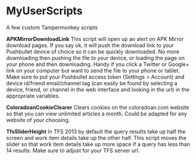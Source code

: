# MyUserScripts
A few custom Tampermonkey scripts

**APKMirrorDownloadLink**
This script will open up an alert on APK Mirror download pages. If you say ok, it will push the download link to your Pushbullet device of choice so it can be quickly downloaded. No more downloading then pushing the file to your device, or loading the page on your phone and then downloading. Handy if you click a Twitter or Google+ link on your computer but want to send the file to your phone or tablet. Make sure to put your Pushbullet access token (Settings > Account) and device id/friend email/channel tag (can easily be found by selecting a device, friend, or channel in the web interface and looking in the url) in the appropriate variables.

**ColoradoanCookieClearer**
Clears cookies on the coloradoan.com website so that you can view unlimited articles a month.  Could be adapted for any website of your choosing.

**TfsSliderHeight**
In TFS 2013 by default the query results take up half the screen and work item details take up the other half. This script moves the slider so that work item details take up more space if a query has less than 14 results. Make sure to adjust for your TFS server url.
